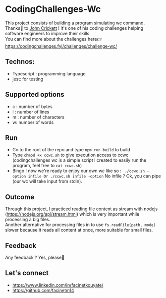 # CodingChallenges-Wc
This project consists of building a program simulating wc command.<br/>
Thanks🙏 to <a href="https://www.linkedin.com/in/johncrickett/">John Crickett</a> ! It's one of his coding challenges helping software engineers to improve their skills.</br>
You can find more about the challenges here👉 <a href="https://codingchallenges.fyi/challenges/challenge-wc">https://codingchallenges.fyi/challenges/challenge-wc/</a>

## Technos:
- Typescript : programming language
- jest: for testing

## Supported options
  - c : number of bytes
  - l : number of lines
  - m : number of characters
  - w: number of words

## Run
- Go to the root of the repo and type ``` npm run build ``` to build
- Type ``` chmod +x ccwc.sh ``` to give execution access to ccwc (codingchallenges wc is a simple script I created to easily run the program, feel free to ```cat ccwc.sh```)
- Bingo ! now we're ready to enjoy our own wc like so : ``` ./ccwc.sh -option infile Or ./ccwc.sh infile -option``` No infile ? Ok, you can pipe (our wc will take input from stdin).

## Outcome
Through this project, I practiced reading file content as stream with nodejs (https://nodejs.org/api/stream.html) which is very important while processing a big files.<br/>
Another alternative for processing files in to use ``` fs.readFile(path, mode) ``` slower because it reads all content at once, more suitable for small files.

## Feedback
Any feedback ? Yes, please🙂 

## Let's connect
- https://www.linkedin.com/in/facinetkouyate/
- https://github.com/facinetm14
